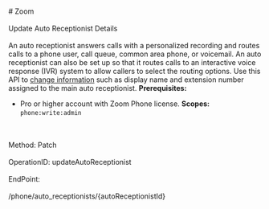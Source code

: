 <br>#     Zoom</br>
<br>Update Auto Receptionist Details </br>
<br>An auto receptionist answers calls with a personalized recording and routes calls to a phone user, call queue, common area phone, or voicemail. An auto receptionist can also be set up so that it routes calls to an interactive voice response (IVR) system to allow callers to select the routing options.
Use this API to [change information](https://support.zoom.us/hc/en-us/articles/360021121312-Managing-Auto-Receptionists-and-Interactive-Voice-Response-IVR-#h_1d5ffc56-6ba3-4ce5-9d86-4a1a1ee743f3) such as display name and extension number assigned to the main auto receptionist.
**Prerequisites:**
* Pro or higher account with Zoom Phone license.
**Scopes:** `phone:write:admin`  

</br>
<br>Method: Patch</br>
<br>OperationID: updateAutoReceptionist</br>
<br>EndPoint:</br>
<br>/phone/auto_receptionists/{autoReceptionistId}</br>
